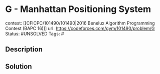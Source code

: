 # G - Manhattan Positioning System

contest: [[CFICPC/101490/101490|2016 Benelux Algorithm Programming Contest (BAPC 16)]]
url: https://codeforces.com/gym/101490/problem/G
Status: #UNSOLVED
Tags: #

## Description

## Solution


